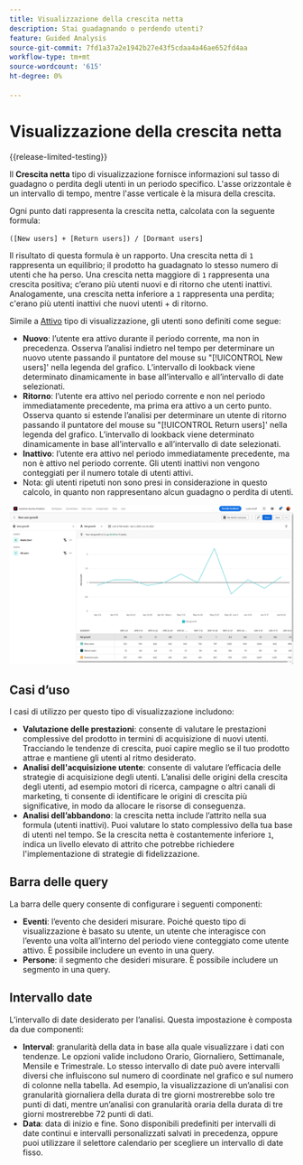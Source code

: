 ```yaml
---
title: Visualizzazione della crescita netta
description: Stai guadagnando o perdendo utenti?
feature: Guided Analysis
source-git-commit: 7fd1a37a2e1942b27e43f5cdaa4a46ae652fd4aa
workflow-type: tm+mt
source-wordcount: '615'
ht-degree: 0%

---
```


# Visualizzazione della crescita netta

{{release-limited-testing}}

Il **Crescita netta** tipo di visualizzazione fornisce informazioni sul tasso di guadagno o perdita degli utenti in un periodo specifico. L&#39;asse orizzontale è un intervallo di tempo, mentre l&#39;asse verticale è la misura della crescita.

Ogni punto dati rappresenta la crescita netta, calcolata con la seguente formula:

`([New users] + [Return users]) / [Dormant users]`

Il risultato di questa formula è un rapporto. Una crescita netta di `1` rappresenta un equilibrio; il prodotto ha guadagnato lo stesso numero di utenti che ha perso. Una crescita netta maggiore di `1` rappresenta una crescita positiva; c’erano più utenti nuovi e di ritorno che utenti inattivi. Analogamente, una crescita netta inferiore a `1` rappresenta una perdita; c&#39;erano più utenti inattivi che nuovi utenti + di ritorno.

Simile a [Attivo](active.md) tipo di visualizzazione, gli utenti sono definiti come segue:

* **Nuovo**: l’utente era attivo durante il periodo corrente, ma non in precedenza. Osserva l’analisi indietro nel tempo per determinare un nuovo utente passando il puntatore del mouse su &quot;[!UICONTROL New users]&#39; nella legenda del grafico. L’intervallo di lookback viene determinato dinamicamente in base all’intervallo e all’intervallo di date selezionati.
* **Ritorno**: l’utente era attivo nel periodo corrente e non nel periodo immediatamente precedente, ma prima era attivo a un certo punto. Osserva quanto si estende l’analisi per determinare un utente di ritorno passando il puntatore del mouse su &quot;[!UICONTROL Return users]&#39; nella legenda del grafico. L’intervallo di lookback viene determinato dinamicamente in base all’intervallo e all’intervallo di date selezionati.
* **Inattivo**: l’utente era attivo nel periodo immediatamente precedente, ma non è attivo nel periodo corrente. Gli utenti inattivi non vengono conteggiati per il numero totale di utenti attivi.
* Nota: gli utenti ripetuti non sono presi in considerazione in questo calcolo, in quanto non rappresentano alcun guadagno o perdita di utenti.

![Crescita netta](../assets/net-growth.png)

## Casi d’uso

I casi di utilizzo per questo tipo di visualizzazione includono:

* **Valutazione delle prestazioni**: consente di valutare le prestazioni complessive del prodotto in termini di acquisizione di nuovi utenti. Tracciando le tendenze di crescita, puoi capire meglio se il tuo prodotto attrae e mantiene gli utenti al ritmo desiderato.
* **Analisi dell&#39;acquisizione utente**: consente di valutare l’efficacia delle strategie di acquisizione degli utenti. L’analisi delle origini della crescita degli utenti, ad esempio motori di ricerca, campagne o altri canali di marketing, ti consente di identificare le origini di crescita più significative, in modo da allocare le risorse di conseguenza.
* **Analisi dell’abbandono**: la crescita netta include l’attrito nella sua formula (utenti inattivi). Puoi valutare lo stato complessivo della tua base di utenti nel tempo. Se la crescita netta è costantemente inferiore `1`, indica un livello elevato di attrito che potrebbe richiedere l&#39;implementazione di strategie di fidelizzazione.

## Barra delle query

La barra delle query consente di configurare i seguenti componenti:

* **Eventi**: l’evento che desideri misurare. Poiché questo tipo di visualizzazione è basato su utente, un utente che interagisce con l’evento una volta all’interno del periodo viene conteggiato come utente attivo. È possibile includere un evento in una query.
* **Persone**: il segmento che desideri misurare. È possibile includere un segmento in una query.

## Intervallo date

L’intervallo di date desiderato per l’analisi. Questa impostazione è composta da due componenti:

* **Interval**: granularità della data in base alla quale visualizzare i dati con tendenze. Le opzioni valide includono Orario, Giornaliero, Settimanale, Mensile e Trimestrale. Lo stesso intervallo di date può avere intervalli diversi che influiscono sul numero di coordinate nel grafico e sul numero di colonne nella tabella. Ad esempio, la visualizzazione di un’analisi con granularità giornaliera della durata di tre giorni mostrerebbe solo tre punti di dati, mentre un’analisi con granularità oraria della durata di tre giorni mostrerebbe 72 punti di dati.
* **Data**: data di inizio e fine. Sono disponibili predefiniti per intervalli di date continui e intervalli personalizzati salvati in precedenza, oppure puoi utilizzare il selettore calendario per scegliere un intervallo di date fisso.
